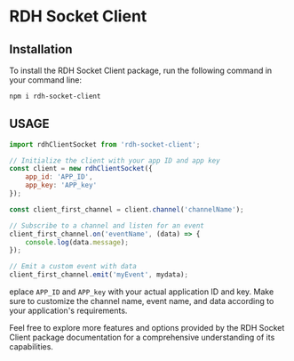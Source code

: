 # RDH Socket Client

## Installation

To install the RDH Socket Client package, run the following command in your command line:

```bash
npm i rdh-socket-client
```
## USAGE

```js
import rdhClientSocket from 'rdh-socket-client';

// Initialize the client with your app ID and app key
const client = new rdhClientSocket({
    app_id: 'APP_ID',
    app_key: 'APP_key'
});

const client_first_channel = client.channel('channelName');

// Subscribe to a channel and listen for an event
client_first_channel.on('eventName', (data) => {
    console.log(data.message);
});

// Emit a custom event with data
client_first_channel.emit('myEvent', mydata);

```
eplace `APP_ID` and `APP_key` with your actual application ID and key. Make sure to customize the channel name, event name, and data according to your application's requirements.

Feel free to explore more features and options provided by the RDH Socket Client package documentation for a comprehensive understanding of its capabilities.